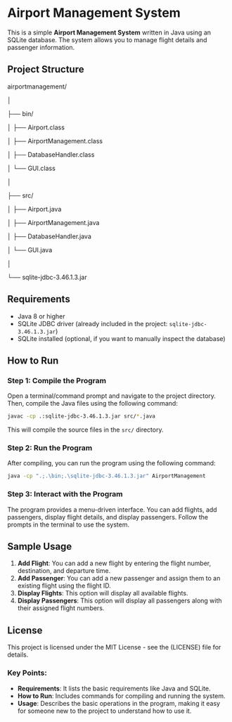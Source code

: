 # Airport Management System

This is a simple **Airport Management System** written in Java using an SQLite database. The system allows you to manage flight details and passenger information.



## Project Structure

airportmanagement/

│

├── bin/

│   ├── Airport.class

│   ├── AirportManagement.class

│   ├── DatabaseHandler.class

│   └── GUI.class

│

├── src/

│   ├── Airport.java

│   ├── AirportManagement.java

│   ├── DatabaseHandler.java

│   └── GUI.java

│

└── sqlite-jdbc-3.46.1.3.jar


## Requirements

- Java 8 or higher
- SQLite JDBC driver (already included in the project: `sqlite-jdbc-3.46.1.3.jar`)
- SQLite installed (optional, if you want to manually inspect the database)

## How to Run

### Step 1: Compile the Program

Open a terminal/command prompt and navigate to the project directory. Then, compile the Java files using the following command:

```bash
javac -cp .:sqlite-jdbc-3.46.1.3.jar src/*.java
```

This will compile the source files in the `src/` directory.

### Step 2: Run the Program

After compiling, you can run the program using the following command:

```bash
java -cp ".;.\bin;.\sqlite-jdbc-3.46.1.3.jar" AirportManagement
```

### Step 3: Interact with the Program

The program provides a menu-driven interface. You can add flights, add passengers, display flight details, and display passengers. Follow the prompts in the terminal to use the system.

## Sample Usage

1. **Add Flight**: You can add a new flight by entering the flight number, destination, and departure time.
2. **Add Passenger**: You can add a new passenger and assign them to an existing flight using the flight ID.
3. **Display Flights**: This option will display all available flights.
4. **Display Passengers**: This option will display all passengers along with their assigned flight numbers.

## License

This project is licensed under the MIT License - see the (LICENSE) file for details.



### Key Points:

- **Requirements**: It lists the basic requirements like Java and SQLite.
- **How to Run**: Includes commands for compiling and running the system.
- **Usage**: Describes the basic operations in the program, making it easy for someone new to the project to understand how to use it.



